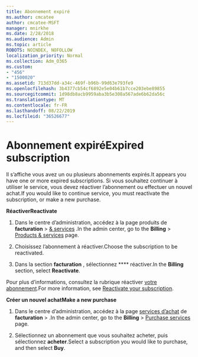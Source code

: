 ```yaml
---
title: Abonnement expiré
ms.author: cmcatee
author: cmcatee-MSFT
manager: mnirkhe
ms.date: 2/28/2018
ms.audience: Admin
ms.topic: article
ROBOTS: NOINDEX, NOFOLLOW
localization_priority: Normal
ms.collection: Adm_O365
ms.custom:
- "456"
- "1500020"
ms.assetid: 713d37dd-a34c-469f-b96b-99d63e793fe9
ms.openlocfilehash: 3b4377cb54cf6892e5e04b61b7cce203ebe89855
ms.sourcegitcommit: 1d98db8acb9959aba3b5e308a567ade6b62da56c
ms.translationtype: MT
ms.contentlocale: fr-FR
ms.lasthandoff: 08/22/2019
ms.locfileid: "36526677"
---
```

# <a name="expired-subscription"></a><span data-ttu-id="98a04-102">Abonnement expiré</span><span class="sxs-lookup"><span data-stu-id="98a04-102">Expired subscription</span></span>

<span data-ttu-id="98a04-103">Il s’affiche vous avez un ou plusieurs abonnements expirés.</span><span class="sxs-lookup"><span data-stu-id="98a04-103">It appears you have one or more expired subscriptions.</span></span> <span data-ttu-id="98a04-104">Si vous souhaitez continuer à utiliser le service, vous devez réactiver l’abonnement ou effectuer un nouvel achat.</span><span class="sxs-lookup"><span data-stu-id="98a04-104">If you would like to continue service, you must reactivate the subscription, or make a new purchase.</span></span>
  
<span data-ttu-id="98a04-105">**Réactiver**</span><span class="sxs-lookup"><span data-stu-id="98a04-105">**Reactivate**</span></span>
  
1. <span data-ttu-id="98a04-106">Dans le centre d’administration, accédez à la page produits de **facturation** \> [& services](https://go.microsoft.com/fwlink/p/?linkid=842054) .</span><span class="sxs-lookup"><span data-stu-id="98a04-106">In the admin center, go to the **Billing** \> [Products & services](https://go.microsoft.com/fwlink/p/?linkid=842054) page.</span></span>

2. <span data-ttu-id="98a04-107">Choisissez l’abonnement à réactiver.</span><span class="sxs-lookup"><span data-stu-id="98a04-107">Choose the subscription to be reactivated.</span></span>

3. <span data-ttu-id="98a04-108">Dans la section **facturation** , sélectionnez \*\*\*\* réactiver.</span><span class="sxs-lookup"><span data-stu-id="98a04-108">In the **Billing** section, select **Reactivate**.</span></span>

<span data-ttu-id="98a04-109">Pour plus d’informations, consultez la rubrique réactiver [votre abonnement](https://docs.microsoft.com/office365/admin/subscriptions-and-billing/reactivate-your-subscription).</span><span class="sxs-lookup"><span data-stu-id="98a04-109">For more information, see [Reactivate your subscription](https://docs.microsoft.com/office365/admin/subscriptions-and-billing/reactivate-your-subscription).</span></span>

<span data-ttu-id="98a04-110">**Créer un nouvel achat**</span><span class="sxs-lookup"><span data-stu-id="98a04-110">**Make a new purchase**</span></span>
  
1. <span data-ttu-id="98a04-111">Dans le centre d’administration, accédez à la page [services d’achat](https://go.microsoft.com/fwlink/p/?linkid=868433) de **facturation** \> .</span><span class="sxs-lookup"><span data-stu-id="98a04-111">In the admin center, go to the **Billing** \> [Purchase services](https://go.microsoft.com/fwlink/p/?linkid=868433) page.</span></span>

2. <span data-ttu-id="98a04-112">Sélectionnez un abonnement que vous souhaitez acheter, puis sélectionnez **acheter**.</span><span class="sxs-lookup"><span data-stu-id="98a04-112">Select a subscription you would like to purchase, and then select **Buy**.</span></span>
